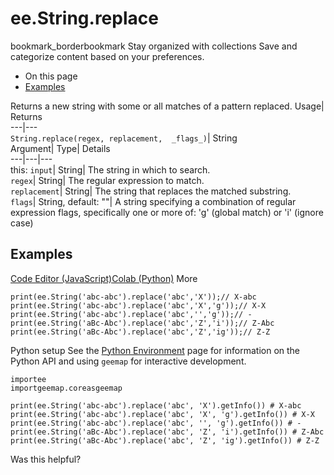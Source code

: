  
#  ee.String.replace
bookmark_borderbookmark Stay organized with collections  Save and categorize content based on your preferences.
  * On this page
  * [Examples](https://developers.google.com/earth-engine/apidocs/ee-string-replace#examples)


Returns a new string with some or all matches of a pattern replaced. 
Usage| Returns  
---|---  
`String.replace(regex, replacement,  _flags_)`| String  
Argument| Type| Details  
---|---|---  
this: `input`| String| The string in which to search.  
`regex`| String| The regular expression to match.  
`replacement`| String| The string that replaces the matched substring.  
`flags`| String, default: ""| A string specifying a combination of regular expression flags, specifically one or more of: 'g' (global match) or 'i' (ignore case)  
## Examples
[Code Editor (JavaScript)](https://developers.google.com/earth-engine/apidocs/ee-string-replace#code-editor-javascript-sample)[Colab (Python)](https://developers.google.com/earth-engine/apidocs/ee-string-replace#colab-python-sample) More
```
print(ee.String('abc-abc').replace('abc','X'));// X-abc
print(ee.String('abc-abc').replace('abc','X','g'));// X-X
print(ee.String('abc-abc').replace('abc','','g'));// -
print(ee.String('aBc-Abc').replace('abc','Z','i'));// Z-Abc
print(ee.String('aBc-Abc').replace('abc','Z','ig'));// Z-Z
```
Python setup
See the [ Python Environment](https://developers.google.com/earth-engine/guides/python_install) page for information on the Python API and using `geemap` for interactive development.
```
importee
importgeemap.coreasgeemap
```
```
print(ee.String('abc-abc').replace('abc', 'X').getInfo()) # X-abc
print(ee.String('abc-abc').replace('abc', 'X', 'g').getInfo()) # X-X
print(ee.String('abc-abc').replace('abc', '', 'g').getInfo()) # -
print(ee.String('aBc-Abc').replace('abc', 'Z', 'i').getInfo()) # Z-Abc
print(ee.String('aBc-Abc').replace('abc', 'Z', 'ig').getInfo()) # Z-Z
```

Was this helpful?
